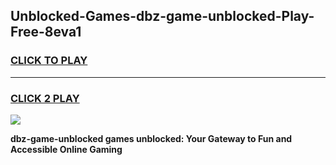 
## Unblocked-Games-dbz-game-unblocked-Play-Free-8eva1
<h3>
<a href="https://premium76.site?title=dbz-game-unblocked&ref=20A">CLICK TO PLAY</a></h3>
<hr>

<h3>
<a href="https://premium76.site?title=dbz-game-unblocked&ref=20A">CLICK 2 PLAY</a>
  
</h3>

<a href="https://premium76.site?title=dbz-game-unblocked&ref=20A"><img src="https://clearcache.store/games.png"></a>


**dbz-game-unblocked games unblocked: Your Gateway to Fun and Accessible Online Gaming**
